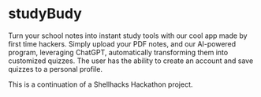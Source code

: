 # studyBudy
Turn your school notes into instant study tools with our cool app made by first time hackers. Simply upload your PDF notes, and our AI-powered program, leveraging ChatGPT, automatically transforming them into customized quizzes. The user has the ability to create an account and save quizzes to a personal profile. 

This is a continuation of a Shellhacks Hackathon project. 
